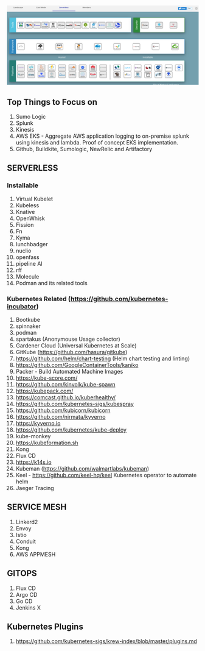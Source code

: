 ![Learn Serverless](images/Snip20190901_7.png)


## Top Things to Focus on

1. Sumo Logic
2. Splunk
3. Kinesis
4. AWS EKS - Aggregate AWS application logging to on-premise splunk using kinesis and lambda. Proof of concept EKS implementation.
5. Github, Buildkite, Sumologic, NewRelic and Artifactory


## SERVERLESS

### Installable

1. Virtual Kubelet
2. Kubeless
3. Knative
4. OpenWhisk
5. Fission
6. Fn
7. Kyma
8. lunchbadger
9. nuclio
10. openfass
11. pipeline AI
12. rff
13. Molecule
14. Podman and its related tools


### Kubernetes Related (https://github.com/kubernetes-incubator)

1. Bootkube
2. spinnaker
3. podman
4. spartakus (Anonymouse Usage collector)
5. Gardener Cloud (Universal Kubernetes at Scale)
6. GitKube (https://github.com/hasura/gitkube) 
7. https://github.com/helm/chart-testing (Helm chart testing and linting)
8. https://github.com/GoogleContainerTools/kaniko
9. Packer - Build Automated Machine Images
10. https://kube-score.com/
11. https://github.com/kinvolk/kube-spawn
12. https://kubepack.com/
13. https://comcast.github.io/kuberhealthy/
14. https://github.com/kubernetes-sigs/kubespray
15. https://github.com/kubicorn/kubicorn
16. https://github.com/nirmata/kyverno
17. https://kyverno.io
18. https://github.com/kubernetes/kube-deploy
19. kube-monkey
20. https://kubeformation.sh
21. Kong
22. Flux CD
23. https://k14s.io
24. Kubeman (https://github.com/walmartlabs/kubeman)
25. Keel - https://github.com/keel-hq/keel Kubernetes operator to automate helm
26. Jaeger Tracing

## SERVICE MESH

1. Linkerd2
2. Envoy
3. Istio
4. Conduit
5. Kong
6. AWS APPMESH


## GITOPS
1. Flux CD
2. Argo CD
3. Go CD
4. Jenkins X

## Kubernetes Plugins

1. https://github.com/kubernetes-sigs/krew-index/blob/master/plugins.md
